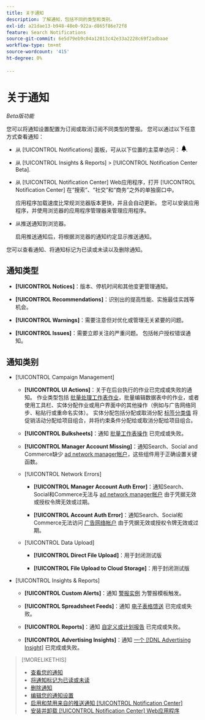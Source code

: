 ```yaml
---
title: 关于通知
description: 了解通知，包括不同的类型和类别。
exl-id: a21dae13-b948-48e0-922a-d865f86e72f8
feature: Search Notifications
source-git-commit: 6e5d79eb9c04a12813c42e33a2228c69f2adbaae
workflow-type: tm+mt
source-wordcount: '415'
ht-degree: 0%

---
```


# 关于通知

*Beta版功能*

您可以将通知设置配置为订阅或取消订阅不同类型的警报。 您可以通过以下任意方式查看通知：

* 从 [!UICONTROL Notifications] 面板，可从以下位置的主菜单访问： ![通知](/help/search-social-commerce/assets/notifications-panel.png "通知").

* 从 [!UICONTROL Insights & Reports] > [!UICONTROL Notification Center Beta].

* 从 [!UICONTROL Notification Center] Web应用程序，打开 [!UICONTROL Notification Center] 在“搜索”、“社交”和“商务”之外的单独窗口中。

  应用程序加载速度比常规浏览器版本更快，并且会自动更新。 您可以安装应用程序，并使用浏览器的应用程序管理器来管理应用程序。

* 从推送通知到浏览器。

  启用推送通知后，将根据浏览器的通知约定显示推送通知。

您可以查看通知、将通知标记为已读或未读以及删除通知。

## 通知类型

* **[!UICONTROL Notices]**：版本、停机时间和其他变更管理通知。

* **[!UICONTROL Recommendations]**：识别出的提高性能、实施最佳实践等机会。

* **[!UICONTROL Warnings]**：需要注意但对优化或管理无关紧要的问题。

* **[!UICONTROL Issues]**：需要立即关注的严重问题。 包括帐户授权错误通知。

## 通知类别

* [!UICONTROL Campaign Management]

   * **[!UICONTROL UI Actions]**：关于在后台执行的作业已完成或失败的通知。 作业类型包括 [批量处理工作表作业](/help/search-social-commerce/campaign-management/bulksheets/bulksheet-about.md)，批量编辑数据表中的作业，或者使用工具栏、实体分配作业或用户界面中的其他操作（例如与广告网络同步、粘贴行或重命名实体）。 实体分配包括分配或取消分配 [标签分类值](/help/search-social-commerce/campaign-management/label-classifications/classification-about.md) 将促销活动分配给项目组合，并将约束条件分配给或取消分配给项目组合。<!--Link "constraint" to constraint-about.md if that file is ever public -->

   * **[!UICONTROL Bulksheets]**：通知 [批量工作表操作](/help/search-social-commerce/campaign-management/bulksheets/bulksheet-about.md) 已完成或失败。

   * **[!UICONTROL Manager Account Missing]**：通知Search、Social and Commerce缺少 [ad network manager帐户](/help/search-social-commerce/admin/manager-accounts.md)，这些组件用于正确设置关键函数。

  <!--
  * [!UICONTROL Setup Errors]
  
    * **[!UICONTROL Adobe Analytics Tracking Setup Error]**: : Notifications that the [!UICONTROL Landing Page Suffix] value is incorrect, missing, or contains an incorrect [AMO ID template](/help/search-social-commerce/tracking/skwcid-tracking-parameter.md); or it's overridden at a lower level by an incorrect value.
    
    * **[!UICONTROL Manager Account Missing]**: Notifications that Search, Social, & Commerce is missing the credentials for an [ad network manager account](/help/search-social-commerce/admin/manager-accounts.md), which are for the correct setup of critical functions.
  -->

   * [!UICONTROL Network Errors]

      * **[!UICONTROL Manager Account Auth Error]**：通知Search、Social和Commerce无法与 [ad network manager帐户](/help/search-social-commerce/admin/manager-accounts.md) 由于凭据无效或授权令牌无效或过期。

      * **[!UICONTROL Account Auth Error]**：通知Search、Social和Commerce无法访问 [广告网络帐户](/help/search-social-commerce/campaign-management/accounts/ad-network-account-about.md) 由于凭据无效或授权令牌无效或过期。

   * [!UICONTROL Data Upload]

      * **[!UICONTROL Direct File Upload]**：用于封闭测试版

      * **[!UICONTROL File Upload to Cloud Storage]**：用于封闭测试版

<!--
* [!UICONTROL Optimization]
-->

* [!UICONTROL Insights & Reports]

   * **[!UICONTROL Custom Alerts]**：通知 [警报实例](/help/search-social-commerce/alerts/alert-about.md) 为警报模板触发。

   * **[!UICONTROL Spreadsheet Feeds]**：通知 [电子表格馈送](/help/search-social-commerce/reports/automation/spreadsheet-feeds/spreadsheet-feed-about.md) 已完成或失败。

   * **[!UICONTROL Reports]**：通知 [自定义或计划报告](/help/search-social-commerce/reports/report-about.md) 已完成或失败。

   * **[!UICONTROL Advertising Insights]**：通知 [一个 [!DNL Advertising Insight]](/help/search-social-commerce/advertising-insights/insight-about.md) 已完成或失败。

<!--
* [!UICONTROL System]
-->

>[!MORELIKETHIS]
>
>* [查看您的通知](notification-view.md)
>* [将通知标记为已读或未读](notification-mark-read-unread.md)
>* [删除通知](notification-delete.md)
>* [编辑您的通知设置](notification-edit.md)
>* [启用和禁用来自的推送通知 [!UICONTROL Notification Center]](notifications-push-enable-disable.md)
>* [安装并卸载 [!UICONTROL Notification Center] Web应用程序](notification-app-install-uninstall.md)
